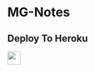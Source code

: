 # MG-Notes

## Deploy To Heroku

<a href="https://heroku.com/deploy?template=https://github.com/Xenomorph456/otp">
     <img height="30px" src="https://img.shields.io/badge/Deploy%20To%20Heroku-blueviolet?style=for-the-badge&logo=heroku">
  </a>
